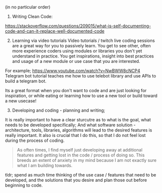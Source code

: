 (in no particular order)

1. Writing Clean Code:

https://stackoverflow.com/questions/209015/what-is-self-documenting-code-and-can-it-replace-well-documented-code


2. Learning via video tutorials
Video tutorials / twitch live coding sessions are a great way for you to passively learn.
You get to see other, often more experience coders using modules or libraries you don't yet understand in practice.
You get inspirations, insight into best practices and usage of a new module or use case that you are interested.

For example;
https://www.youtube.com/watch?v=NwBWW8cNCP4
Telegram bot tutorial teaches me how to use telebot library and use APIs to build a telegram bot.

Its a great format when you don't want to code and are just looking for inspiration, or while eating or learning how to use a new tool or build toward a new usecase!

3. Developing and coding - planning and writing;

It is really important to have a clear sturcutre as to what is the goal, what needs to be developed specifically;
And what software solution - architecture, tools, libraries, algorithms will lead to the desired features is really important.
It also is crucial that I do this, so that I do not feel lost during the process of coding.
> As often times, I find myself just developing away at additional features and getting lost in the code / process of doing so.
> This breeds an extent of anxiety in my mind because I am not exactly sure what I am building towards.

tldr; spend as much time thinking of the use case / features that need to be developed, and the solutions that you desire and plan those out before beginning to code.




